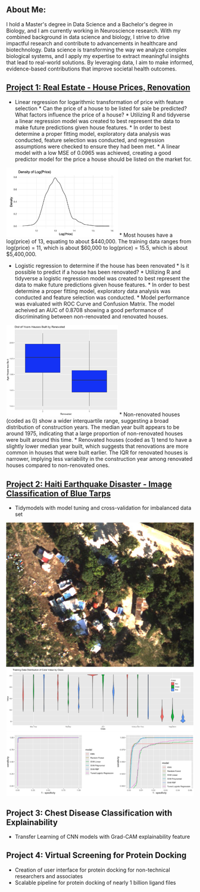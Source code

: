 ## About Me:
I hold a Master's degree in Data Science and a Bachelor's degree in Biology, and I am currently working in Neuroscience research. With my combined background in data science and biology, I strive to drive impactful research and contribute to advancements in healthcare and biotechnology. Data science is transforming the way we analyze complex biological systems, and I apply my expertise to extract meaningful insights that lead to real-world solutions. By leveraging data, I aim to make informed, evidence-based contributions that improve societal health outcomes.

## [Project 1: Real Estate - House Prices, Renovation](https://github.com/AlannaHazlett/STAT6021/tree/main/Project%202)
* Linear regression for logarithmic transformation of price with feature selection
        * Can the price of a house to be listed for sale be predicted? What factors influence the price of a house? 
        * Utilizing R and tidyverse a linear regression model was created to best represent the data to make future predictions given house features.
        * In order to best determine a proper fitting model, exploratory data analysis was conducted, feature selection was conducted, and regression assumptions were checked to ensure they had been met.
        * A linear model with a low MSE of 0.0965 was achieved, creating a good predictor model for the price a house should be listed on the market for.
  
<img src="/Images/Log(Price)Dist.png" width="300">
        * Most houses have a log(price) of 13, equating to about $440,000. The training data ranges from log(price) = 11, which is about $60,000 to log(price) = 15.5, which is about $5,400,000.
        
* Logistic regression to determine if the house has been renovated
        * Is it possible to predict if a house has been renovated?
        * Utilizing R and tidyverse a logistic regression model was created to best represent the data to make future predictions given house features.
        * In order to best determine a proper fitting model, exploratory data analysis was conducted and feature selection was conducted.
        * Model performance was evaluated with ROC Curve and Confusion Matrix. The model acheived an AUC of 0.8708 showing a good performance of discriminating between non-renovated and renovated houses. 

<img src="/Images/Age_Renovated.png" width="300">
        * Non-renovated houses (coded as 0) show a wider interquartile range, suggesting a broad distribution of construction years. The median year built appears to be around 1975, indicating that a large proportion of non-renovated houses were built around this time.
        * Renovated houses (coded as 1) tend to have a slightly lower median year built, which suggests that renovations are more common in houses that were built earlier. The IQR for renovated houses is narrower, implying less variability in the construction year among renovated houses compared to non-renovated ones.
      


  
## [Project 2: Haiti Earthquake Disaster - Image Classification of Blue Tarps](https://github.com/AlannaHazlett/DS6030/blob/main/Project/Project2_Group4.Rmd)
* Tidymodels with model tuning and cross-validation for imbalanced data set


![](/Images/orthovnir071_makeshift_villiage1.jpg)
![](/Images/ClassDistributions.png)
![](/Images/ROCCurve2.png)


## Project 3: Chest Disease Classification with Explainability
* Transfer Learning of CNN models with Grad-CAM explainability feature

## Project 4: Virtual Screening for Protein Docking
* Creation of user interface for protein docking for non-technical researchers and associates
* Scalable pipeline for protein docking of nearly 1 billion ligand files
